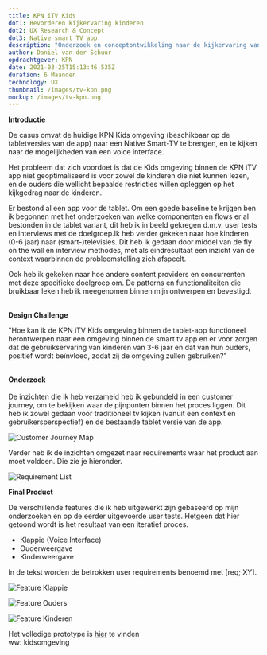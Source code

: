 ```yaml
---
title: KPN iTV Kids
dot1: Bevorderen kijkervaring kinderen
dot2: UX Research & Concept
dot3: Native smart TV app
description: "Onderzoek en conceptontwikkeling naar de kijkervaring van kinderen "
author: Daniel van der Schuur
opdrachtgever: KPN
date: 2021-03-25T15:13:46.535Z
duration: 6 Maanden
technology: UX
thumbnail: /images/tv-kpn.png
mockup: /images/tv-kpn.png
---
```

**Introductie**

De casus omvat de huidige KPN Kids omgeving (beschikbaar op de tabletversies van de app) naar een Native Smart-TV te brengen, en te kijken naar de mogelijkheden van een voice interface.

Het probleem dat zich voordoet is dat de Kids omgeving binnen de KPN iTV app niet geoptimaliseerd is voor zowel de kinderen die niet kunnen lezen, en de ouders die wellicht bepaalde restricties willen opleggen op het kijkgedrag naar de kinderen. 

Er bestond al een app voor de tablet. Om een goede baseline te krijgen ben ik begonnen met het onderzoeken van welke componenten en flows er al bestonden in de tablet variant, dit heb ik in beeld gekregen d.m.v. user tests en interviews met de doelgroep.Ik heb verder gekeken naar hoe kinderen (0-6 jaar) naar (smart-)televisies. Dit heb ik gedaan door middel van de fly on the wall en interview methodes, met als eindresultaat een inzicht van de context waarbinnen de probleemstelling zich afspeelt. 

Ook heb ik gekeken naar hoe andere content providers en concurrenten met deze specifieke doelgroep om. De patterns en functionaliteiten die bruikbaar leken heb ik meegenomen binnen mijn ontwerpen en bevestigd. 

\
**Design Challenge** 

"Hoe kan ik de KPN iTV Kids omgeving binnen de tablet-app functioneel herontwerpen naar een omgeving binnen de smart tv app en er voor zorgen dat de gebruikservaring van kinderen van 3-6 jaar en dat van hun ouders, positief wordt beïnvloed, zodat zij de omgeving zullen gebruiken?" 

\
**Onderzoek**\
\
De inzichten die ik heb verzameld heb ik gebundeld in een customer journey, om te bekijken waar de pijnpunten binnen het proces liggen. Dit heb ik zowel gedaan voor traditioneel tv kijken (vanuit een context en gebruikersperspectief) en de bestaande tablet versie van de app.

![Customer Journey Map](/images/customer-journey-map_itv_combined_.png "Customer Journey Map")

Verder heb ik de inzichten omgezet naar requirements waar het product aan moet voldoen. Die zie je hieronder. 

![Requirement List](/images/requirement_list.png "Requirement List")

**Final Product**

De verschillende features die ik heb uitgewerkt zijn gebaseerd op mijn onderzoeken en op de eerder uitgevoerde user tests. Hetgeen dat hier getoond wordt is het resultaat van een iteratief proces.

* Klappie (Voice Interface)
* Ouderweergave
* Kinderweergave

In de tekst worden de betrokken user requirements benoemd met \[req; XY].

![Feature Klappie](/images/feature_klappie.png "Feature Klappie")

![Feature Ouders](/images/feature_ouders.png "Feature Ouders")

![Feature Kinderen](/images/feature_kinderen.png "Feature Kinderen")

Het volledige prototype is [hier](https://projects.invisionapp.com/share/YEZ4RAISKVF#/screens) te vinden\
ww: kidsomgeving